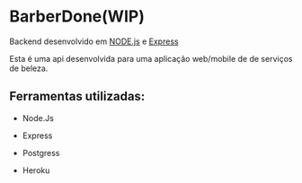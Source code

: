 # BarberDone(WIP)
Backend desenvolvido em [NODE.js](https://nodejs.org/en/about/) e [Express](https://expressjs.com/pt-br/)

Esta é uma api desenvolvida para uma aplicação web/mobile de de serviços de beleza.

## Ferramentas utilizadas:

+ Node.Js

+ Express

+ Postgress

+ Heroku


